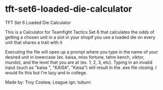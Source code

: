 # tft-set6-loaded-die-calculator
TFT Set 6 Loaded Die Calculator

This is a Calculator for Teamfight Tactics Set 6 that calculates the odds of getting a chosen unit in a slot in your shopif you use a loaded die on every unit that shares a
trait with it

Executing the file will open up a prompt where you type in the name of your desired unit in lowercase (ex. kaisa, miss fortune, tahm kench, viktor, mundo), and the level that you 
are at (ex. 1, 2, 3, etc). Typing in an invalid input (such as "kaisa ", "KAISA", "Kaisa") will result in the .exe file closing. I would fix this but I'm lazy and in college. 

Made by: Troy Costew, League ign: tuburn
